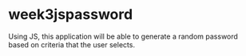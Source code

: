 # week3jspassword
Using JS, this application will be able to generate a random password based on criteria that the user selects. 
